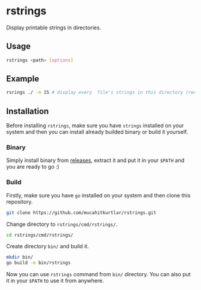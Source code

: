 # rstrings
Display printable strings in directories.

## Usage
```sh
rstrings <path> [options]
```

## Example
```sh
rsrings ./ -n 15 # display every  file's strings in this directory (recursively) with at least 15 printable characters
```

## Installation
Before installing `rstrings`, make sure you have `strings` installed on your system and then you can install already builded binary or build it yourself.
### Binary
Simply install binary from [releases](https://github.com/mucahitkurtlar/rstrings/releases), extract it and put it in your `$PATH` and you are ready to go :)

### Build
Firstly, make sure you have `go` installed on your system and then clone this repository.
```sh
git clone https://github.com/mucahitkurtlar/rstrings.git
```
Change directory to `rstrings/cmd/rstrings/`.
```sh
cd rstrings/cmd/rstrings/
```
Create directory `bin/` and build it.
```sh
mkdir bin/
go build -o bin/rstrings
```
Now you can use `rstrings` command from `bin/` directory. You can also put it in your `$PATH` to use it from anywhere.
